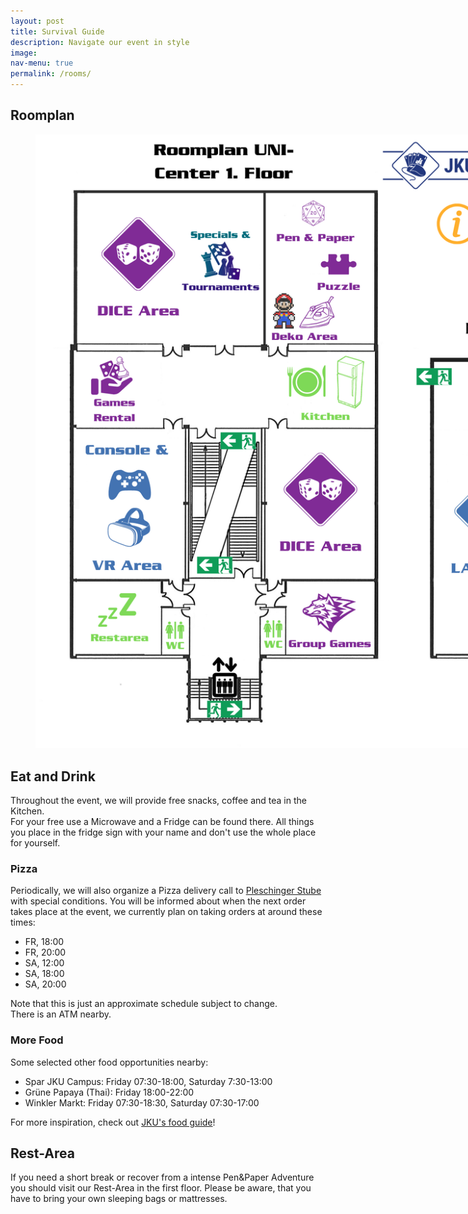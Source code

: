 ```yaml
---
layout: post
title: Survival Guide
description: Navigate our event in style
image: 
nav-menu: true
permalink: /rooms/
---
```



## Roomplan
<figure>
   <img src="/assets/images/Roomplan JKU Games 2022W.png" style="max-width: 1000px;"
      alt="Roomplan JKU Games 2022W" />
   <figcaption></figcaption>
</figure>

## Eat and Drink

Throughout the event, we will provide free snacks, coffee and tea in the Kitchen.<br>
For your free use a Microwave and a Fridge can be found there. All things you place in the fridge sign with your name and don't use the whole place for yourself.

### Pizza
Periodically, we will also organize a Pizza delivery call to <a class="dotted" href="https://www.pleschinger-stube.at/">Pleschinger Stube</a> with special conditions.
You will be informed about when the next order takes place at the event, we currently plan on taking orders at around these times: <br>
* FR, 18:00
* FR, 20:00
* SA, 12:00
* SA, 18:00
* SA, 20:00

Note that this is just an approximate schedule subject to change.<br>
There is an ATM nearby.

### More Food
Some selected other food opportunities nearby:
* Spar JKU Campus: Friday 07:30-18:00, Saturday 7:30-13:00
* Grüne Papaya (Thai): Friday 18:00-22:00
* Winkler Markt: Friday 07:30-18:30, Saturday 07:30-17:00

For more inspiration, check out <a class="dotted" href="https://www.jku.at/en/campus/recreation/food-drink/">JKU's food guide</a>!

## Rest-Area
If you need a short break or recover from a intense Pen&Paper Adventure you should visit our Rest-Area in the first floor. Please be aware, that you have to bring your own sleeping bags or mattresses. 
